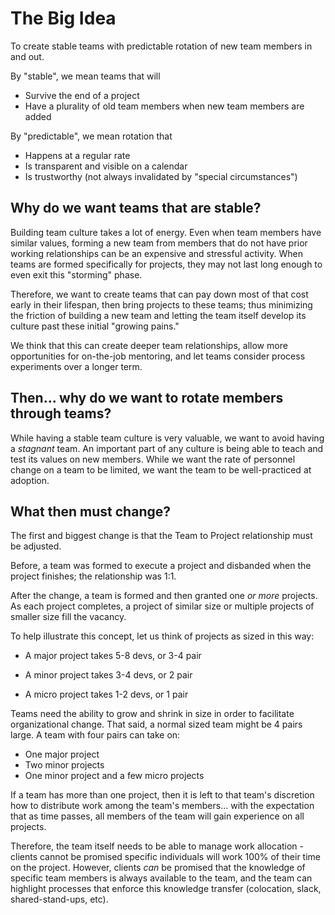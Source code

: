 
  
The Big Idea
============

To create stable teams with predictable rotation of new team members in and out. 
  
  
By "stable", we mean teams that will
    
- Survive the end of a project
- Have a plurality of old team members when new team members are added
 
By "predictable", we mean rotation that

- Happens at a regular rate
- Is transparent and visible on a calendar
- Is trustworthy (not always invalidated by "special circumstances")


Why do we want teams that are stable?
-------------------------------------

Building team culture takes a lot of energy. Even when team members have similar values, forming a new team from members 
that do not have prior working relationships can be an expensive and stressful activity. When teams are formed 
specifically for projects, they may not last long enough to even exit this "storming" phase. 
  
Therefore, we want to create teams that can pay down most of that cost early in their lifespan, then bring projects to
 these teams; thus minimizing the friction of building a new team and letting the team itself develop its culture past 
 these initial "growing pains."
 
We think that this can create deeper team relationships, allow more opportunities for on-the-job mentoring, and let
  teams consider process experiments over a longer term.

Then... why do we want to rotate members through teams?
-------------------------------------

While having a stable team culture is very valuable, we want to avoid having a *stagnant* team. An important part of any 
culture is being able to teach and test its values on new members. While we want the rate of personnel change on a team 
to be limited, we want the team to be well-practiced at adoption.


What then must change?
----------------------


The first and biggest change is that the Team to Project relationship must be adjusted.

Before, a team was formed to execute a project and disbanded when the project finishes; the relationship was 1:1.
 
After the change, a team is formed and then granted one *or more* projects. As each project completes, a project of 
similar size or multiple projects of smaller size fill the vacancy.

To help illustrate this concept, let us think of projects as sized in this way:

 - A major project takes 5-8 devs, or 3-4 pair
 
 - A minor project takes 3-4 devs, or 2 pair
 
 - A micro project takes 1-2 devs, or 1 pair
 
 
Teams need the ability to grow and shrink in size in order to facilitate organizational change. That said, a normal sized 
team might be 4 pairs large. A team with four pairs can take on:

- One major project
- Two minor projects
- One minor project and a few micro projects

If a team has more than one project, then it is left to that team's discretion how to distribute work among the team's 
members... with the expectation that as time passes, all members of the team will gain experience on all projects.

Therefore, the team itself needs to be able to manage work allocation - clients cannot be promised specific individuals 
will work 100% of their time on the project. However, clients *can* be promised that the knowledge of specific team 
members is always available to the team, and the team can highlight processes that enforce this knowledge transfer 
(colocation, slack, shared-stand-ups, etc).  